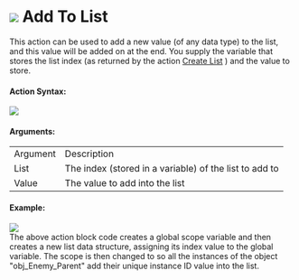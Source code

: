#  ![](https://gms.magecorn.com/Manual/assets/Images/Scripting_Reference/Drag_And_Drop/Reference/Data_Structures/i_DS_Add_To_List.png) Add To List

This action can be used to add a new value (of any data type) to the
list, and this value will be added on at the end. You supply the
variable that stores the list index (as returned by the action [Create
List](Create_List) ) and the value to store.

#### Action Syntax:

  
![](https://gms.magecorn.com/Manual/assets/Images/Scripting_Reference/Drag_And_Drop/Reference/Data_Structures/a_DS_Add_To_List.png)  

#### Arguments:

|          |                                                        |
|----------|--------------------------------------------------------|
| Argument | Description                                            |
| List     | The index (stored in a variable) of the list to add to |
| Value    | The value to add into the list                         |

#### Example:

  
![](https://gms.magecorn.com/Manual/assets/Images/Scripting_Reference/Drag_And_Drop/Reference/Data_Structures/e_DS_Create_List.png)  
The above action block code creates a global scope variable and then
creates a new list data structure, assigning its index value to the
global variable. The scope is then changed to so all the instances of
the object "obj_Enemy_Parent" add their unique instance ID value into
the list.
